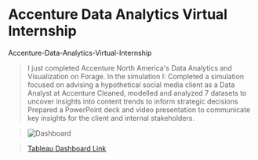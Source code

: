 # Accenture Data Analytics Virtual Internship
Accenture-Data-Analytics-Virtual-Internship

> I just completed Accenture North America's Data Analytics and Visualization on Forage. In the simulation I:
Completed a simulation focused on advising a hypothetical social media client as a Data Analyst at Accenture
Cleaned, modelled and analyzed 7 datasets to uncover insights into content trends to inform strategic decisions
Prepared a PowerPoint deck and video presentation to communicate key insights for the client and internal stakeholders.

> ![Dashboard](https://github.com/RIDDHIDHAMELIYA/Accenture-Data-Analytics-Virtual-Internship/assets/104691860/bb887010-6919-4f13-b912-23920a6ec2d8)

> [Tableau Dashboard Link](https://public.tableau.com/views/AccentureDataAnalyticsVirtualInternship/Dashboard1?:language=en-US&:sid=&:display_count=n&:origin=viz_share_link)
